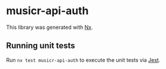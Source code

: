 # musicr-api-auth

This library was generated with [Nx](https://nx.dev).

## Running unit tests

Run `nx test musicr-api-auth` to execute the unit tests via [Jest](https://jestjs.io).
